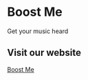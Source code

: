 # Boost Me
Get your music heard

## Visit our website
[Boost Me](https://jordanpag.github.io/BoostMe/BoostMe-master/frontPage.html#slider-image-1 "Our website!")
